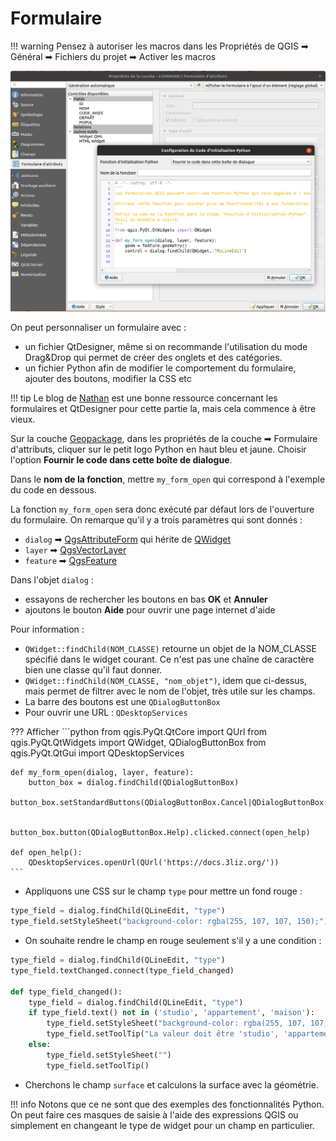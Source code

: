 # Formulaire

!!! warning
    Pensez à autoriser les macros dans les 
    Propriétés de QGIS ➡ Général ➡ Fichiers du projet ➡ Activer les macros

![Formulaire avec logique Python](media/formulaire_python.png)

On peut personnaliser un formulaire avec :

* un fichier QtDesigner, même si on recommande l'utilisation du mode Drag&Drop qui permet de créer des onglets
  et des catégories.
* un fichier Python afin de modifier le comportement du formulaire, ajouter des boutons, modifier la CSS etc

!!! tip
    Le blog de [Nathan](https://woostuff.wordpress.com/2011/09/05/qgis-tips-custom-feature-forms-with-python-logic/)
    est une bonne ressource concernant les formulaires et QtDesigner pour cette partie la, mais cela
    commence à être vieux.

Sur la couche [Geopackage](./solution/formulaire.gpkg), dans les propriétés de la couche ➡ Formulaire d'attributs,
cliquer sur le petit logo Python en haut bleu et jaune. Choisir l'option **Fournir le code dans cette boîte de
dialogue**.

Dans le **nom de la fonction**, mettre `my_form_open` qui correspond à l'exemple du code en dessous.

La fonction `my_form_open` sera donc exécuté par défaut lors de l'ouverture du formulaire. On remarque qu'il
y a trois paramètres qui sont donnés :

* `dialog` ➡ [QgsAttributeForm](https://qgis.org/api/classQgsAttributeForm.html) qui hérite de [QWidget](https://doc.qt.io/qt-5/qwidget.html)
* `layer` ➡ [QgsVectorLayer](https://qgis.org/api/classQgsVectorLayer.html)
* `feature` ➡ [QgsFeature](https://qgis.org/api/classQgsFeature.html)

Dans l'objet `dialog` :

* essayons de rechercher les boutons en bas **OK** et **Annuler**
* ajoutons le bouton **Aide** pour ouvrir une page internet d'aide

Pour information :

* `QWidget::findChild(NOM_CLASSE)` retourne un objet de la NOM_CLASSE spécifié dans le widget courant. Ce n'est pas une chaîne de caractère bien une classe qu'il faut donner.
* `QWidget::findChild(NOM_CLASSE, "nom_objet")`, idem que ci-dessus, mais permet de filtrer avec le nom de l'objet, très utile sur les champs.
* La barre des boutons est une `QDialogButtonBox`
* Pour ouvrir une URL : `QDesktopServices`

??? Afficher
    ```python
    from qgis.PyQt.QtCore import QUrl
    from qgis.PyQt.QtWidgets import QWidget, QDialogButtonBox
    from qgis.PyQt.QtGui import QDesktopServices
    
    def my_form_open(dialog, layer, feature):
        button_box = dialog.findChild(QDialogButtonBox)
        button_box.setStandardButtons(QDialogButtonBox.Cancel|QDialogButtonBox.Help|QDialogButtonBox.Ok)
        
        button_box.button(QDialogButtonBox.Help).clicked.connect(open_help)
    
    def open_help():
        QDesktopServices.openUrl(QUrl('https://docs.3liz.org/'))
    ```

* Appliquons une CSS sur le champ `type` pour mettre un fond rouge :

```python
type_field = dialog.findChild(QLineEdit, "type")
type_field.setStyleSheet("background-color: rgba(255, 107, 107, 150);")
```
* On souhaite rendre le champ en rouge seulement s'il y a une condition :

```python
type_field = dialog.findChild(QLineEdit, "type")
type_field.textChanged.connect(type_field_changed)

def type_field_changed():
    type_field = dialog.findChild(QLineEdit, "type")
    if type_field.text() not in ('studio', 'appartement', 'maison'):
        type_field.setStyleSheet("background-color: rgba(255, 107, 107, 150);")
        type_field.setToolTip("La valeur doit être 'studio', 'appartement' ou 'maison'.")
    else:
        type_field.setStyleSheet("")
        type_field.setToolTip()
```



* Cherchons le champ `surface` et calculons la surface avec la géométrie.

!!! info
    Notons que ce ne sont que des exemples des fonctionnalités Python. On peut faire ces masques de saisie à
    l'aide des expressions QGIS ou simplement en changeant le type de widget pour un champ en particulier.
